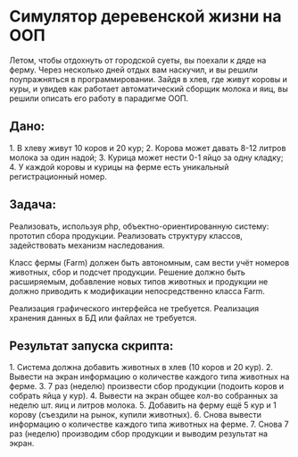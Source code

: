 # Симулятор деревенской жизни на ООП
Летом, чтобы отдохнуть от городской суеты, вы поехали к дяде на ферму. Через несколько дней отдых вам наскучил, и вы решили поупражняться в программировании. Зайдя в хлев, где живут коровы и куры, и увидев как работает автоматический сборщик молока и яиц, вы решили описать его работу в парадигме ООП.

<h2>Дано:</h2>
1. В хлеву живут 10 коров и 20 кур;
2. Корова может давать 8-12 литров молока за один надой;
3. Курица может нести 0-1 яйцо за одну кладку;
4. У каждой коровы и курицы на ферме есть уникальный регистрационный номер.

<h2>Задача:</h2>
Реализовать, используя php, объектно-ориентированную систему: прототип сбора продукции. Реализовать структуру классов, задействовать механизм наследования.

Класс фермы (Farm) должен быть автономным, сам вести учёт номеров животных, сбор и подсчет продукции.
Решение должно быть расширяемым, добавление новых типов животных и продукции не должно приводить к модификации непосредственно класса Farm.

Реализация графического интерфейса не требуется.
Реализация хранения данных в БД или файлах не требуется.

<h2>Результат запуска скрипта:</h2>
1. Система должна добавить животных в хлев (10 коров и 20 кур).
2. Вывести на экран информацию о количестве каждого типа животных на ферме.
3. 7 раз (неделю) произвести сбор продукции (подоить коров и собрать яйца у кур).
4. Вывести на экран общее кол-во собранных за неделю шт. яиц и литров молока.
5. Добавить на ферму ещё 5 кур и 1 корову (съездили на рынок, купили животных).
6. Снова вывести информацию о количестве каждого типа животных на ферме.
7. Снова 7 раз (неделю) производим сбор продукции и выводим результат на экран.
